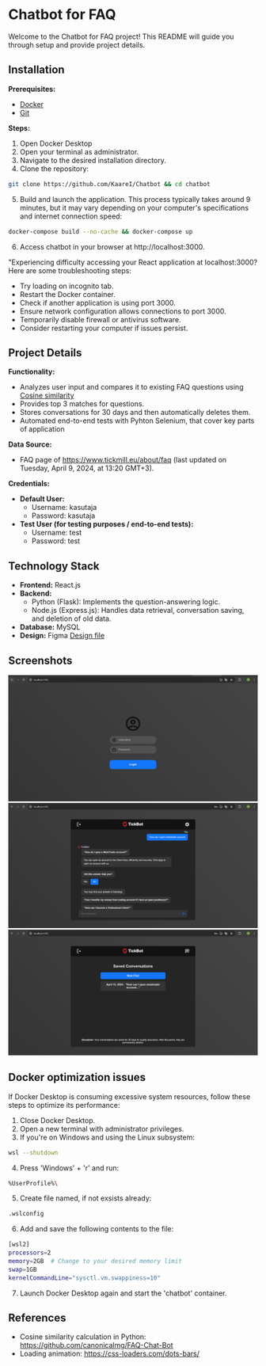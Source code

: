 # Chatbot for FAQ

Welcome to the Chatbot for FAQ project! This README will guide you through setup and provide project details.

## Installation

**Prerequisites:**

*   [Docker](https://www.docker.com/products/docker-desktop/)
*   [Git](https://git-scm.com/downloads)

**Steps:**

1. Open Docker Desktop
2. Open your terminal as administrator.
3. Navigate to the desired installation directory.
4. Clone the repository:

```bash
git clone https://github.com/KaareI/Chatbot && cd chatbot
```

5. Build and launch the application. This process typically takes around 9 minutes, but it may vary depending on your computer's specifications and internet connection speed:

```bash
docker-compose build --no-cache && docker-compose up
```

6. Access chatbot in your browser at http://localhost:3000.

"Experiencing difficulty accessing your React application at localhost:3000? Here are some troubleshooting steps:

* Try loading on incognito tab.
* Restart the Docker container.
* Check if another application is using port 3000.
* Ensure network configuration allows connections to port 3000.
* Temporarily disable firewall or antivirus software.
* Consider restarting your computer if issues persist.

## Project Details

**Functionality:**

* Analyzes user input and compares it to existing FAQ questions using [Cosine similarity](https://en.wikipedia.org/wiki/Cosine_similarity)
* Provides top 3 matches for questions.
* Stores conversations for 30 days and then automatically deletes them.
* Automated end-to-end tests with Pyhton Selenium, that cover key parts of application

**Data Source:**

* FAQ page of https://www.tickmill.eu/about/faq (last updated on Tuesday, April 9, 2024, at 13:20 GMT+3).

**Credentials:**

* **Default User:**
    * Username: kasutaja
    * Password: kasutaja
* **Test User (for testing purposes / end-to-end tests):**
    * Username: test
    * Password: test

## Technology Stack

* **Frontend:** React.js
* **Backend:**
    * Python (Flask): Implements the question-answering logic.
    * Node.js (Express.js): Handles data retrieval, conversation saving, and deletion of old data.
* **Database:** MySQL
* **Design:** Figma [Design file](https://www.figma.com/file/86kEi2PsP4jGAdUXrKCzvI/Chatbot?type=design&node-id=0%3A1&mode=design&t=birgjFIdqRU8hxLh-1)

## Screenshots

![Login screen](/src/assets/Login_screen.png)
![Chat example](/src/assets/Chat_example.png)
![Saved chats](/src/assets/Saved_chats.png)

## Docker optimization issues

If Docker Desktop is consuming excessive system resources, follow these steps to optimize its performance:

1. Close Docker Desktop.
2. Open a new terminal with administrator privileges.
3. If you're on Windows and using the Linux subsystem:

```bash
wsl --shutdown
```

4. Press 'Windows' + 'r' and run:

```bash
%UserProfile%\
```

5. Create file named, if not exsists already:

```bash
.wslconfig
```

6. Add and save the following contents to the file:

```bash
[wsl2]
processors=2
memory=2GB  # Change to your desired memory limit
swap=1GB
kernelCommandLine="sysctl.vm.swappiness=10"
```

7. Launch Docker Desktop again and start the 'chatbot' container.

## References

* Cosine similarity calculation in Python: https://github.com/canonicalmg/FAQ-Chat-Bot
* Loading animation: https://css-loaders.com/dots-bars/
